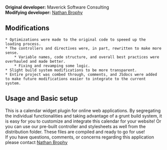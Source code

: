 **Original developer:** Maverick Software Consulting<br> 
**Modifying developer:** [Nathan Brophy](mailto:broph035@umn.edu)

## Modifications

	* Optimizations were made to the original code to speeed up the loading process.
	* The controllers and directives were, in part, rewritten to make more sense.
		* Variable names, code structure, and overall best practices were overhauled and made better.
		* Fixing and revamping some logic. 
	* Slight build system modifications to be more transparent.
	* Entire project was combed through, comments, and JSdocs were added to make future modifications easier to integrate to the current system.

## Usage and Basic setup

This is a calendar widget plugin for online web applications.  By segregating the individual functionalities and taking advantage of a grunt build system, it is easy for you to customize and integrate this calendar for your website!  Or you can use our pre-built controller and stylesheets as well from the distribution folder.  These files are compiled and ready to go for use! <br> If you have questions, comments, or concerns regarding this application please contact [Nathan Brophy](mailto:broph035@umn.edu)
